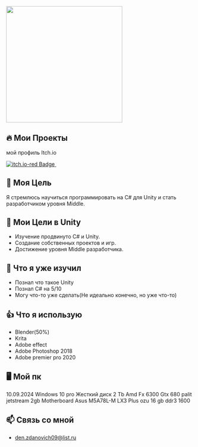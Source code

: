<div align="left">
  <a>
    <img src="https://media.tenor.com/lgBIFiVQFWIAAAAi/wave-hi.gif" width="312"/>
  </a>
</div>

## 🔥 Мои Проекты
мой профиль Itch.io
<div id="badges">
  <a href="https://konterj.itch.io/">
    <img src="https://img.shields.io/badge/itch.io-red?style=for-the-badge&logo=itchdotio&logoColor=black&logoSize=auto&link=https%3A%2F%2Fkonterj.itch.io%2F" alt="itch.io-red Badge"/>
  </a>
  <img src="https://komarev.com/ghpvc/?username=Konterj&style=flat-square&color=blue" alt=""/>
</div>

## 🎯 Моя Цель
Я стремлюсь научиться программировать на C# для Unity и стать разработчиком уровня Middle. 

## 🚀 Мои Цели в Unity
- Изучение продвинуто C# и Unity.
- Создание собственных проектов и игр.
- Достижение уровня Middle разработчика.
  
## 🧐 Что я уже изучил
- Познал что такое Unity
- Познал C# на 5/10
- Могу что-то уже сделать(Не идеально конечно, но уже что-то)
## 👍 Что я использую
- Blender(50%)
- Krita
- Adobe effect
- Adobe Photoshop 2018
- Adobe premier pro 2020

## 🖥️ Мой пк
10.09.2024
Windows 10 pro
Жесткий диск 2 Tb
Amd Fx 6300
Gtx 680 palit jetstream 2gb
Motherboard Asus M5A78L-M LX3 Plus 
ozu 16 gb ddr3 1600

## 📫 Связь со мной
- den.zdanovich09@list.ru
